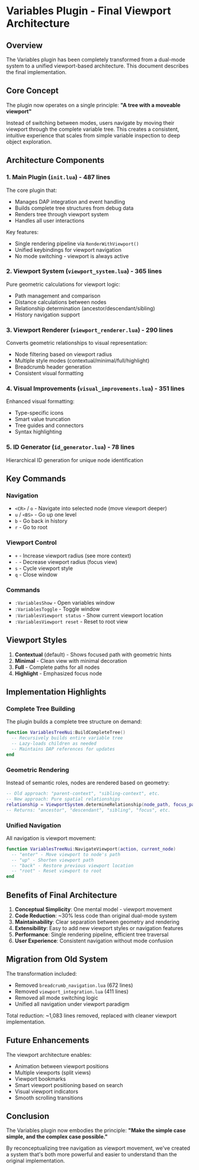 # Variables Plugin - Final Viewport Architecture

## Overview

The Variables plugin has been completely transformed from a dual-mode system to a unified viewport-based architecture. This document describes the final implementation.

## Core Concept

The plugin now operates on a single principle: **"A tree with a moveable viewport"**

Instead of switching between modes, users navigate by moving their viewport through the complete variable tree. This creates a consistent, intuitive experience that scales from simple variable inspection to deep object exploration.

## Architecture Components

### 1. Main Plugin (`init.lua`) - 487 lines
The core plugin that:
- Manages DAP integration and event handling
- Builds complete tree structures from debug data
- Renders tree through viewport system
- Handles all user interactions

Key features:
- Single rendering pipeline via `RenderWithViewport()`
- Unified keybindings for viewport navigation
- No mode switching - viewport is always active

### 2. Viewport System (`viewport_system.lua`) - 365 lines
Pure geometric calculations for viewport logic:
- Path management and comparison
- Distance calculations between nodes
- Relationship determination (ancestor/descendant/sibling)
- History navigation support

### 3. Viewport Renderer (`viewport_renderer.lua`) - 290 lines
Converts geometric relationships to visual representation:
- Node filtering based on viewport radius
- Multiple style modes (contextual/minimal/full/highlight)
- Breadcrumb header generation
- Consistent visual formatting

### 4. Visual Improvements (`visual_improvements.lua`) - 351 lines
Enhanced visual formatting:
- Type-specific icons
- Smart value truncation
- Tree guides and connectors
- Syntax highlighting

### 5. ID Generator (`id_generator.lua`) - 78 lines
Hierarchical ID generation for unique node identification

## Key Commands

### Navigation
- `<CR>` / `o` - Navigate into selected node (move viewport deeper)
- `u` / `<BS>` - Go up one level
- `b` - Go back in history
- `r` - Go to root

### Viewport Control
- `+` - Increase viewport radius (see more context)
- `-` - Decrease viewport radius (focus view)
- `s` - Cycle viewport style
- `q` - Close window

### Commands
- `:VariablesShow` - Open variables window
- `:VariablesToggle` - Toggle window
- `:VariablesViewport status` - Show current viewport location
- `:VariablesViewport reset` - Reset to root view

## Viewport Styles

1. **Contextual** (default) - Shows focused path with geometric hints
2. **Minimal** - Clean view with minimal decoration
3. **Full** - Complete paths for all nodes
4. **Highlight** - Emphasized focus node

## Implementation Highlights

### Complete Tree Building
The plugin builds a complete tree structure on demand:
```lua
function VariablesTreeNui:BuildCompleteTree()
  -- Recursively builds entire variable tree
  -- Lazy-loads children as needed
  -- Maintains DAP references for updates
end
```

### Geometric Rendering
Instead of semantic roles, nodes are rendered based on geometry:
```lua
-- Old approach: "parent-context", "sibling-context", etc.
-- New approach: Pure spatial relationships
relationship = ViewportSystem.determineRelationship(node_path, focus_path)
-- Returns: "ancestor", "descendant", "sibling", "focus", etc.
```

### Unified Navigation
All navigation is viewport movement:
```lua
function VariablesTreeNui:NavigateViewport(action, current_node)
  -- "enter" - Move viewport to node's path
  -- "up" - Shorten viewport path
  -- "back" - Restore previous viewport location
  -- "root" - Reset viewport to root
end
```

## Benefits of Final Architecture

1. **Conceptual Simplicity**: One mental model - viewport movement
2. **Code Reduction**: ~30% less code than original dual-mode system
3. **Maintainability**: Clear separation between geometry and rendering
4. **Extensibility**: Easy to add new viewport styles or navigation features
5. **Performance**: Single rendering pipeline, efficient tree traversal
6. **User Experience**: Consistent navigation without mode confusion

## Migration from Old System

The transformation included:
- Removed `breadcrumb_navigation.lua` (672 lines)
- Removed `viewport_integration.lua` (411 lines)
- Removed all mode switching logic
- Unified all navigation under viewport paradigm

Total reduction: ~1,083 lines removed, replaced with cleaner viewport implementation.

## Future Enhancements

The viewport architecture enables:
- Animation between viewport positions
- Multiple viewports (split views)
- Viewport bookmarks
- Smart viewport positioning based on search
- Visual viewport indicators
- Smooth scrolling transitions

## Conclusion

The Variables plugin now embodies the principle: **"Make the simple case simple, and the complex case possible."**

By reconceptualizing tree navigation as viewport movement, we've created a system that's both more powerful and easier to understand than the original implementation.